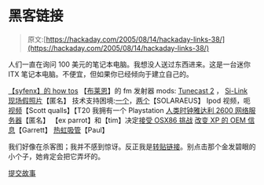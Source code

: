 # 黑客链接

> 原文:[https://hackaday.com/2005/08/14/hackaday-links-38/](https://hackaday.com/2005/08/14/hackaday-links-38/)

人们一直在询问 100 美元的笔记本电脑。我想没人送过东西进来。这是一台迷你 ITX 笔记本电脑。不便宜，但如果你已经倾向于建立自己的。

[【syfenx】的 how tos](http://www.sys9.net/ht/)
【[布莱恩](http://mypage.iu.edu/%7Ebschank/)】的 fm 发射器 mods: [Tunecast 2](http://mypage.iu.edu/%7Ebschank/tunecastusb/tunecastusbmod.htm) ， [Si-Link](http://mypage.iu.edu/%7Ebschank/Si-Link/Si-Link.htm)
[现场假照片](http://oemagazine.com/fromTheMagazine/jan05/photofakery.html)【匿名】
技术支持困境:[一个](http://www.rinkworks.com/stupid/)，[两个](http://unix.rulez.org/%7Ecalver/pictures/stupid_users/)【SOLARAEUS】
Ipod 视频，呃[视频](http://reviews.cnet.com/4520-10163_7-6279061-1.html?tag=cnetfd.ld)【Scott qualls】【T20 我拥有一个 Playstation
[人类时钟](http://www.humanclock.com/)[雅达利 2600 网络服务器](http://www.humanclock.com/atariserver.php)【匿名】
【ex parrot】和【tim】决定[接受 OSX86 挑战](http://img145.imageshack.us/my.php?image=dscf13204bh.jpg)
[改变 XP 的 OEM 信息](http://www.sanx.org/tipShow.asp?index=177)【Garrett】
[热虹吸管](http://overclockers.com/articles1246/index.asp)【Paul】

我们好像在杀客图；我并不感到惊讶。反正我是[转贴链接](#)。别点击那个金发碧眼的小个子，她肯定会把它弄坏的。

[提交故事](http://www.hackaday.com/tips)